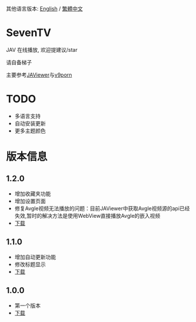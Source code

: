 其他语言版本: [English](https://github.com/over-driver/SevenTV/blob/master/README-en.md) / [繁體中文](https://github.com/over-driver/SevenTV/blob/master/README-zh-hk.md)

# SevenTV

JAV 在线播放, 欢迎提建议/star

请自备梯子

主要参考[JAViewer](https://github.com/SplashCodes/JAViewer)与[v9porn](https://github.com/techGay/v9porn)

# TODO

- 多语言支持
- 自动安装更新
- 更多主题颜色

# 版本信息

## 1.2.0

- 增加收藏夹功能
- 增加设置页面
- 修复Avgle视频无法播放的问题：目前JAViewer中获取Avgle视频源的api已经失效,暂时的解决方法是使用WebView直接播放Avgle的嵌入视频
- [下载](https://github.com/over-driver/SevenTV/releases/download/1.2.0/SevenTV-release-1.2.0.apk)

## 1.1.0

- 增加自动更新功能
- 修改标题显示
- [下载](https://github.com/over-driver/SevenTV/releases/download/1.1.0/SevenTV-release-1.1.0.apk)

## 1.0.0 

- 第一个版本
- [下载](https://github.com/over-driver/SevenTV/releases/download/1.0.0/SevenTV-release-1.0.0.apk)